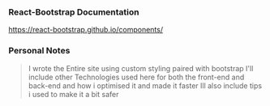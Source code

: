 ### React-Bootstrap Documentation

https://react-bootstrap.github.io/components/

### Personal Notes

 > I wrote the Entire site using custom styling paired with bootstrap
 > I'll include other Technologies used here for both the front-end and back-end and how i optimised it and made it faster
 > Ill also include tips i used to make it a bit safer 

 